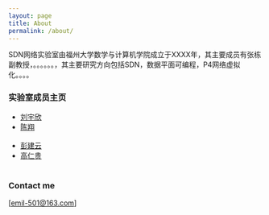 ```yaml
---
layout: page
title: About
permalink: /about/
---
```


SDN网络实验室由福州大学数学与计算机学院成立于XXXX年，其主要成员有张栋副教授，。。。。。。，其主要研究方向包括SDN，数据平面可编程，P4网络虚拟化。。。。

### 实验室成员主页
<ul class="posts">
    <li> <a href="https://yuxinliu.github.io/"> 刘宇欣</a></li>
    <li> <a href="https://wasdns.github.io/Hall-of-Fame/"> 陈翔</a></li> 
    <li> <a href="https://sstriver.github.io/sdnlab"> 彭建云 </a></li>
    <li> <a href="https://grglym.github.io/"> 高仁贵 </a></li>      
 </ul>


### Contact me

[emil-501@163.com]
